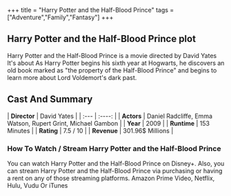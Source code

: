 +++
title = "Harry Potter and the Half-Blood Prince"
tags = ["Adventure","Family","Fantasy"]
+++
## Harry Potter and the Half-Blood Prince plot
Harry Potter and the Half-Blood Prince is a movie directed by David Yates It's about As Harry Potter begins his sixth year at Hogwarts, he discovers an old book marked as "the property of the Half-Blood Prince" and begins to learn more about Lord Voldemort's dark past.
## Cast And Summary
| **Director**      | David Yates |
    | :---        |    :----:   |
    |  **Actors** | Daniel Radcliffe, Emma Watson, Rupert Grint, Michael Gambon |
    | **Year**   | 2009    |
    |  **Runtime** | 153 Minutes |
    |  **Rating** | 7.5 / 10 | 
    |  **Revenue** | 301.96$ Millions |
### How To Watch / Stream Harry Potter and the Half-Blood Prince
You can watch Harry Potter and the Half-Blood Prince on Disney+.
Also, you can stream Harry Potter and the Half-Blood Prince via purchasing or having a rent on any of those streaming platforms.
Amazon Prime Video, Netflix, Hulu, Vudu Or iTunes